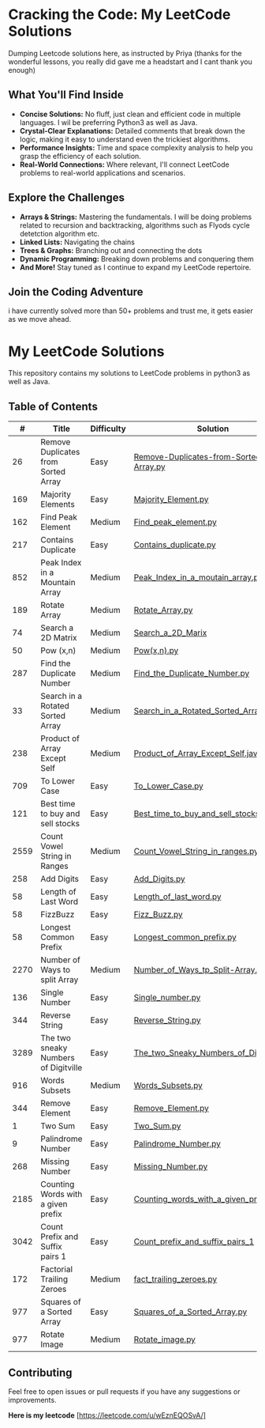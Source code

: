 
# Cracking the Code: My LeetCode Solutions

Dumping Leetcode solutions here, as instructed by Priya (thanks for the wonderful lessons, you really did gave me a headstart and I cant thank you enough)

## What You'll Find Inside

* **Concise Solutions:**  No fluff, just clean and efficient code in multiple languages. I wil be preferring Python3 as well as Java.
* **Crystal-Clear Explanations:**  Detailed comments that break down the logic, making it easy to understand even the trickiest algorithms.
* **Performance Insights:**  Time and space complexity analysis to help you grasp the efficiency of each solution.
* **Real-World Connections:**  Where relevant, I'll connect LeetCode problems to real-world applications and scenarios.

## Explore the Challenges

* **Arrays & Strings:**  Mastering the fundamentals. I will be doing problems related to recursion and backtracking, algorithms such as Flyods cycle detetction algorithm etc.
* **Linked Lists:**  Navigating the chains 
* **Trees & Graphs:**  Branching out and connecting the dots 
* **Dynamic Programming:**  Breaking down problems and conquering them
* **And More!**  Stay tuned as I continue to expand my LeetCode repertoire.

## Join the Coding Adventure

i have currently solved more than 50+ problems and trust me, it gets easier as we move ahead.

# My LeetCode Solutions

This repository contains my solutions to LeetCode problems in python3 as well as Java.

## Table of Contents

| # | Title | Difficulty | Solution |
|---|---|---|---|
| 26 | Remove Duplicates from Sorted Array | Easy | [Remove-Duplicates-from-Sorted-Array.py](./Remove-Duplicates-from-Sorted-Array.py)|
| 169 | Majority Elements | Easy | [Majority_Element.py](./Majority_Element.py) |
| 162 | Find Peak Element | Medium | [Find_peak_element.py](./Find_peak_element.py) | 
| 217 | Contains Duplicate | Easy | [Contains_duplicate.py](./Contains_duplicate.py) |
| 852 |  Peak Index in a Mountain Array |  Medium | [Peak_Index_in_a_moutain_array.py](./Peak_Index_in_a_moutain_array.py) | 
| 189 | Rotate Array  | Medium | [Rotate_Array.py](./Rotate_Array.py) |
| 74  |  Search a 2D Matrix  | Medium | [Search_a_2D_Marix](./Search_a_2D_Marix) |
| 50  |  Pow (x,n)  | Medium | [Pow(x,n).py](./Pow(x,n).py) |
| 287  |  Find the Duplicate Number  | Medium | [Find_the_Duplicate_Number.py](./Find_the_Duplicate_Number.py) |
| 33  |  Search in a Rotated Sorted Array  | Medium | [Search_in_a_Rotated_Sorted_Array.py](./Search_in_a_Rotated_Sorted_Array.py) |
| 238 |  Product of Array Except Self  | Medium | [Product_of_Array_Except_Self.java](./Product_of_Array_Except_Self.java) | 
| 709 |  To Lower Case  | Easy | [To_Lower_Case.py](./To_Lower_Case.py) | 
| 121 |  Best time to buy and sell stocks | Easy | [Best_time_to_buy_and_sell_stocks.py](./Best_time_to_buy_and_sell_stocks.py) | 
| 2559 |  Count Vowel String in Ranges | Medium | [Count_Vowel_String_in_ranges.py](./Count_Vowel_String_in_ranges.py) |
| 258 |  Add Digits  | Easy | [Add_Digits.py](./Add_Digits.py) |
| 58 |  Length of Last Word  | Easy | [Length_of_last_word.py](./Length_of_last_word.py) |
| 58 |  FizzBuzz  | Easy | [Fizz_Buzz.py](./Fizz_Buzz.py) |
| 58 |  Longest Common Prefix  | Easy | [Longest_common_prefix.py](./Longest_common_prefix.py) |
| 2270 |  Number of Ways to split Array | Medium | [Number_of_Ways_tp_Split-Array.py](./Number_of_Ways_tp_Split-Array.py) |
| 136 |  Single Number | Easy | [Single_number.py](./Single_number.py) |
| 344 |  Reverse String | Easy | [Reverse_String.py](./Reverse_String.py) |
| 3289 |  The two sneaky Numbers of Digitville | Easy | [The_two_Sneaky_Numbers_of_Digitville.py](./The_two_Sneaky_Numbers_of_Digitville.py) |
| 916 |  Words Subsets  | Medium | [Words_Subsets.py](./Words_Subsets.py) |
| 344 |  Remove Element | Easy | [Remove_Element.py](./Remove_Element.py) |
| 1 |  Two Sum | Easy | [Two_Sum.py](./Two_Sum.py) |
| 9 |  Palindrome Number  | Easy | [Palindrome_Number.py](./Palindrome_Number.py) |
| 268 |  Missing Number  | Easy | [Missing_Number.py](./Missing_Number.py) |
| 2185 |  Counting Words with a given prefix  | Easy | [Counting_words_with_a_given_prefix.py](./Counting_words_with_a_given_prefix.py) |
| 3042 |  Count Prefix and Suffix pairs 1  | Easy | [Count_prefix_and_suffix_pairs_1](./Count_prefix_and_suffix_pairs_1) |
| 172 |  Factorial Trailing Zeroes  | Medium | [fact_trailing_zeroes.py](./fact_trailing_zeroes.py) |
| 977 |  Squares of a Sorted Array  | Easy | [Squares_of_a_Sorted_Array.py](./Squares_of_a_Sorted_Array.py) |
| 977 |  Rotate Image  | Medium | [Rotate_image.py](./Rotate_image.py) |
## Contributing

Feel free to open issues or pull requests if you have any suggestions or improvements.


**Here is my leetcode**  [https://leetcode.com/u/wEznEQOSvA/] 


